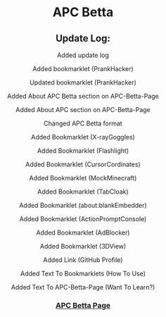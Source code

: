 <center>
<body>
<h1>APC Betta</h1>
<h2>Update Log:</h2>
    <p>Added update log</p>
    <p>Added bookmarklet (PrankHacker)</p>
    <p>Updated bookmarklet (PrankHacker)</p>
    <p>Added About APC Betta section on APC-Betta-Page</p>
    <p>Added About APC section on APC-Betta-Page</p>
    <p>Changed APC Betta format</p>
    <p>Added Bookmarklet (X-rayGoggles)</p>
    <p>Added Bookmarklet (Flashlight)</p>
    <p>Added Bookmarklet (CursorCordinates)</p>
    <p>Added Bookmarklet (MockMinecraft)</p>
    <p>Added Bookmarklet (TabCloak)</p>
    <p>Added Bookmarklet (about:blankEmbedder)</p>
    <p>Added Bookmarklet (ActionPromptConsole)</p>
    <p>Added Bookmarklet (AdBlocker)</p>
    <p>Added Bookmarklet (3DView)</p>
    <p>Added Link (GitHub Profile)</p>
    <p>Added Text To Bookmarklets (How To Use)</p>
    <p>Added Text To APC-Betta-Page (Want To Learn?)</p>
    <h3>
        <a href="https://dawnerror.github.io/APC-Betta-Page/">
            APC Betta Page
        </a>
    </h3>

